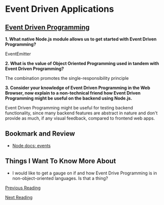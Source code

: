 # Event Driven Applications

## [Event Driven Programming](https://www.digitalocean.com/community/tutorials/nodejs-event-driven-programming)

**1. What native Node.js module allows us to get started with Event Driven Programming?**

EventEmitter

**2. What is the value of Object Oriented Programming used in tandem with Event Driven Programming?**

The combination promotes the single-responsibility principle

**3. Consider your knowledge of Event Driven Programming in the Web Browser, now explain to a non-technical friend how Event Driven Programming might be useful on the backend using Node.js.**

Event Driven Programming might be useful for testing backend functionality, since many backend features are abstract in nature and don't provide as much, if any visual feedback, compared to frontend web apps.

## Bookmark and Review

- [Node docs: events](https://nodejs.org/api/events.html)

## Things I Want To Know More About

- I would like to get a gauge on if and how Event Drive Programming is in non-object-oriented languages. Is that a thing?

[Previous Reading](./class-08.md)

[Next Reading](./class-12.md)
